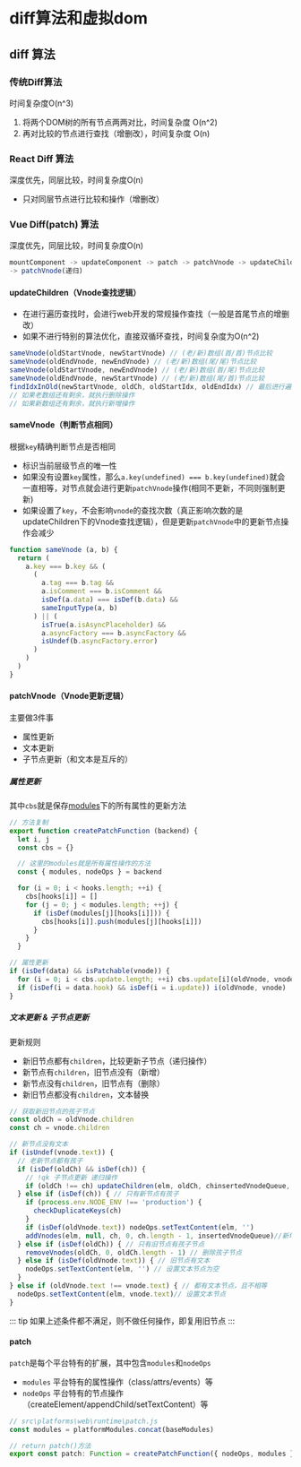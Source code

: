 # diff算法和虚拟dom

## diff 算法
### 传统Diff算法
时间复杂度O(n^3)
1. 将两个DOM树的所有节点两两对比，时间复杂度 O(n^2)
2. 再对比较的节点进行查找（增删改），时间复杂度 O(n)

### React Diff 算法
深度优先，同层比较，时间复杂度O(n)
- 只对同层节点进行比较和操作（增删改）

### Vue Diff(patch) 算法
深度优先，同层比较，时间复杂度O(n)
```js
mountComponent -> updateComponent -> patch -> patchVnode -> updateChildren -> sameVnode 
-> patchVnode(递归)
```

#### updateChildren（Vnode查找逻辑）
- 在进行遍历查找时，会进行web开发的常规操作查找（一般是首尾节点的增删改）
- 如果不进行特别的算法优化，直接双循环查找，时间复杂度为O(n^2)
```js
sameVnode(oldStartVnode, newStartVnode) // (老/新)数组(首/首)节点比较
sameVnode(oldEndVnode, newEndVnode) // (老/新)数组(尾/尾)节点比较
sameVnode(oldStartVnode, newEndVnode) // (老/新)数组(首/尾)节点比较
sameVnode(oldEndVnode, newStartVnode) // (老/新)数组(尾/首)节点比较
findIdxInOld(newStartVnode, oldCh, oldStartIdx, oldEndIdx) // 最后进行遍历操作
// 如果老数组还有剩余，就执行删除操作
// 如果新数组还有剩余，就执行新增操作
```

#### sameVnode（判断节点相同）
根据`key`精确判断节点是否相同  
- 标识当前层级节点的唯一性
- 如果没有设置`key`属性，那么`a.key(undefined) === b.key(undefined)`就会一直相等，对节点就会进行更新`patchVnode`操作(相同不更新，不同则强制更新)
- 如果设置了`key`，不会影响`vnode`的查找次数（真正影响次数的是updateChildren下的Vnode查找逻辑），但是更新`patchVnode`中的更新节点操作会减少
```js
function sameVnode (a, b) {
  return (
    a.key === b.key && (
      (
        a.tag === b.tag &&
        a.isComment === b.isComment &&
        isDef(a.data) === isDef(b.data) &&
        sameInputType(a, b)
      ) || (
        isTrue(a.isAsyncPlaceholder) &&
        a.asyncFactory === b.asyncFactory &&
        isUndef(b.asyncFactory.error)
      )
    )
  )
}
```

#### patchVnode（Vnode更新逻辑）
主要做3件事
- 属性更新
- 文本更新
- 子节点更新（和文本是互斥的）

##### 属性更新
其中`cbs`就是保存[modules](#patch)下的所有属性的更新方法
```js
// 方法复制
export function createPatchFunction (backend) {
  let i, j
  const cbs = {}

  // 这里的modules就是所有属性操作的方法
  const { modules, nodeOps } = backend

  for (i = 0; i < hooks.length; ++i) {
    cbs[hooks[i]] = []
    for (j = 0; j < modules.length; ++j) {
      if (isDef(modules[j][hooks[i]])) {
        cbs[hooks[i]].push(modules[j][hooks[i]])
      }
    }
  }
```

```js
// 属性更新
if (isDef(data) && isPatchable(vnode)) {
  for (i = 0; i < cbs.update.length; ++i) cbs.update[i](oldVnode, vnode)
  if (isDef(i = data.hook) && isDef(i = i.update)) i(oldVnode, vnode)
}
```

##### 文本更新 & 子节点更新
更新规则
- 新旧节点都有`children`，比较更新子节点（递归操作）
- 新节点有`children`，旧节点没有（新增）
- 新节点没有`children`，旧节点有（删除）
- 新旧节点都没有`children`，文本替换

```js
// 获取新旧节点的孩子节点
const oldCh = oldVnode.children
const ch = vnode.children

// 新节点没有文本
if (isUndef(vnode.text)) {
  // 老新节点都有孩子
  if (isDef(oldCh) && isDef(ch)) {
    // !qk 子节点更新 递归操作
    if (oldCh !== ch) updateChildren(elm, oldCh, chinsertedVnodeQueue, removeOnly)
  } else if (isDef(ch)) { // 只有新节点有孩子
    if (process.env.NODE_ENV !== 'production') {
      checkDuplicateKeys(ch)
    }
    if (isDef(oldVnode.text)) nodeOps.setTextContent(elm, '')
    addVnodes(elm, null, ch, 0, ch.length - 1, insertedVnodeQueue)//新增孩子节点
  } else if (isDef(oldCh)) { // 只有旧节点有孩子节点
    removeVnodes(oldCh, 0, oldCh.length - 1) // 删除孩子节点
  } else if (isDef(oldVnode.text)) { // 旧节点有文本
    nodeOps.setTextContent(elm, '') // 设置文本节点为空
  }
} else if (oldVnode.text !== vnode.text) { // 都有文本节点，且不相等
  nodeOps.setTextContent(elm, vnode.text)// 设置文本节点
}
```
::: tip
如果上述条件都不满足，则不做任何操作，即复用旧节点
:::


#### patch
`patch`是每个平台特有的扩展，其中包含`modules`和`nodeOps`
- `modules` 平台特有的属性操作（class/attrs/events）等
- `nodeOps` 平台特有的节点操作（createElement/appendChild/setTextContent）等
```js
// src\platforms\web\runtime\patch.js
const modules = platformModules.concat(baseModules)

// return patch()方法
export const patch: Function = createPatchFunction({ nodeOps, modules }) 
```
